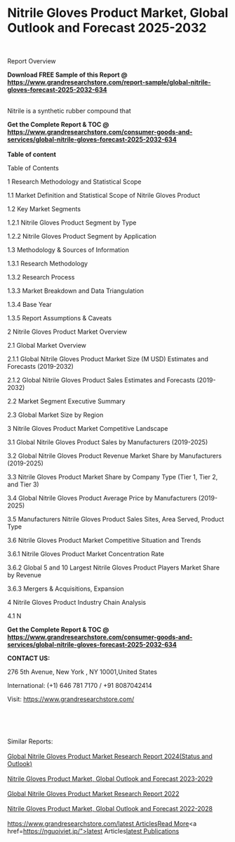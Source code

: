 <h1>Nitrile Gloves Product Market, Global Outlook and Forecast 2025-2032</h1><br/><p>Report Overview</p><div><b>Download FREE Sample of this Report @ <a href="https://www.grandresearchstore.com/report-sample/global-nitrile-gloves-forecast-2025-2032-634">https://www.grandresearchstore.com/report-sample/global-nitrile-gloves-forecast-2025-2032-634</a></b></div><br><p>Nitrile is a synthetic rubber compound that</p><div><b>Get the Complete Report & TOC @ <a href="https://www.grandresearchstore.com/consumer-goods-and-services/global-nitrile-gloves-forecast-2025-2032-634">https://www.grandresearchstore.com/consumer-goods-and-services/global-nitrile-gloves-forecast-2025-2032-634</a></b></div><br><b>Table of content</b><p>Table of Contents<br />
 
 1 Research Methodology and Statistical Scope<br />
 
 1.1 Market Definition and Statistical Scope of Nitrile Gloves Product<br />
 
 1.2 Key Market Segments<br />
 
 1.2.1 Nitrile Gloves Product Segment by Type<br />
 
 1.2.2 Nitrile Gloves Product Segment by Application<br />
 
 1.3 Methodology & Sources of Information<br />
 
 1.3.1 Research Methodology<br />
 
 1.3.2 Research Process<br />
 
 1.3.3 Market Breakdown and Data Triangulation<br />
 
 1.3.4 Base Year<br />
 
 1.3.5 Report Assumptions & Caveats<br />
 
 2 Nitrile Gloves Product Market Overview<br />
 
 2.1 Global Market Overview<br />
 
 2.1.1 Global Nitrile Gloves Product Market Size (M USD) Estimates and Forecasts (2019-2032)<br />
 
 2.1.2 Global Nitrile Gloves Product Sales Estimates and Forecasts (2019-2032)<br />
 
 2.2 Market Segment Executive Summary<br />
 
 2.3 Global Market Size by Region<br />
 
 3 Nitrile Gloves Product Market Competitive Landscape<br />
 
 3.1 Global Nitrile Gloves Product Sales by Manufacturers (2019-2025)<br />
 
 3.2 Global Nitrile Gloves Product Revenue Market Share by Manufacturers (2019-2025)<br />
 
 3.3 Nitrile Gloves Product Market Share by Company Type (Tier 1, Tier 2, and Tier 3)<br />
 
 3.4 Global Nitrile Gloves Product Average Price by Manufacturers (2019-2025)<br />
 
 3.5 Manufacturers Nitrile Gloves Product Sales Sites, Area Served, Product Type<br />
 
 3.6 Nitrile Gloves Product Market Competitive Situation and Trends<br />
 
 3.6.1 Nitrile Gloves Product Market Concentration Rate<br />
 
 3.6.2 Global 5 and 10 Largest Nitrile Gloves Product Players Market Share by Revenue<br />
 
 3.6.3 Mergers & Acquisitions, Expansion<br />
 
 4 Nitrile Gloves Product Industry Chain Analysis<br />
 
 4.1 N<br><div><b>Get the Complete Report & TOC @ <a href="https://www.grandresearchstore.com/consumer-goods-and-services/global-nitrile-gloves-forecast-2025-2032-634">https://www.grandresearchstore.com/consumer-goods-and-services/global-nitrile-gloves-forecast-2025-2032-634</a></b></div></p>
 
 <b>CONTACT US:</b><br>
 
 276 5th Avenue, New York , NY 10001,United States<br>
 
 International: (+1) 646 781 7170 / +91 8087042414<br>
 
 Visit: <a href="https://www.grandresearchstore.com/">https://www.grandresearchstore.com/</a>
 
 <br>
 
 <br><br>Similar Reports: <br><br><a href="https://www.grandresearchstore.com/consumer-goods-and-services/global-nitrile-gloves-2024-878">Global Nitrile Gloves Product Market Research Report 2024(Status and Outlook)</a><br><br><a href="https://www.grandresearchstore.com/consumer-goods-and-services/global-nitrile-gloves-forecast-2023-2029-485">Nitrile Gloves Product Market, Global Outlook and Forecast 2023-2029</a><br><br><a href="https://www.grandresearchstore.com/consumer-goods-and-services/global-nitrile-gloves-2022-976">Global Nitrile Gloves Product Market Research Report 2022</a><br><br><a href="https://www.grandresearchstore.com/consumer-goods-and-services/global-nitrile-gloves-forecast-2022-2028-545">Nitrile Gloves Product Market, Global Outlook and Forecast 2022-2028</a><br><br><a href="https://gyeongbokgung.com">https://www.grandresearchstore.com/</a><a href="https://hallyeomaritime.com">latest Articles</a><a href="https://jingwansa.com">Read More</a><a href=https://nguoiviet.jp/">latest Articles</a><a href="https://www.intelmarketresearch.com/">latest Publications</a>